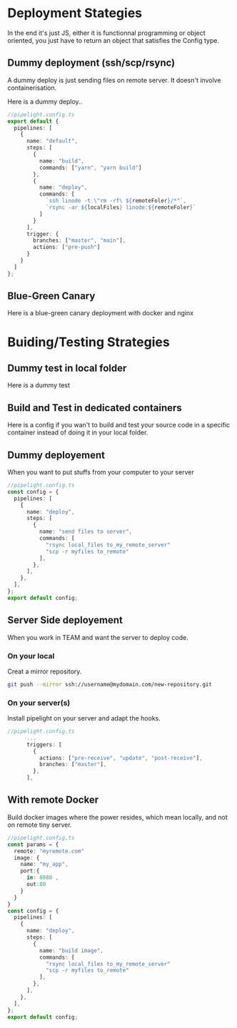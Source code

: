 # Deployment Stategies

In the end it's just JS, either it is functionnal programming or object oriented,
you just have to return an object that satisfies the Config type.

## Dummy deployment (ssh/scp/rsync)

A dummy deploy is just sending files on remote server. It doesn't involve containerisation.

Here is a dummy deploy..

```ts
//pipelight.config.ts
export default {
  pipelines: [
    {
      name: "default",
      steps: [
        {
          name: "build",
          commands: ["yarn", "yarn build"]
        },
        {
          name: "deploy",
          commands: [
            `ssh linode -t \"rm -rf\ ${remoteFoler}/*"`,
            `rsync -ar ${localFiles} linode:${remoteFoler}`
          ]
        }
      ],
      trigger: {
        branches: ["master", "main"],
        actions: ["pre-push"]
      }
    }
  ]
};
```

## Blue-Green Canary

Here is a blue-green canary deployment with docker and nginx

# Buiding/Testing Strategies

## Dummy test in local folder

Here is a dummy test

## Build and Test in dedicated containers

Here is a config if you wan't to build and test your source code in a specific container
instead of doing it in your local folder.

## Dummy deployement

When you want to put stuffs from your computer to your server

```ts
//pipelight.config.ts
const config = {
  pipelines: [
    {
      name: "deploy",
      steps: [
        {
          name: "send files to server",
          commands: [
            "rsync local_files to_my_remote_server"
            "scp -r myfiles to_remote"
          ],
        },
      ],
    },
  ],
};
export default config;
```

## Server Side deployement

When you work in TEAM and want the server to deploy code.

### On your local

Creat a mirror repository.

```sh
git push --mirror ssh://username@mydomain.com/new-repository.git
```

### On your server(s)

Install pipelight on your server and adapt the hooks.

```ts
//pipelight.config.ts
      ...
      triggers: [
        {
          actions: ["pre-receive", "update", "post-receive"],
          branches: ["master"],
        },
      ],
```

## With remote Docker

Build docker images where the power resides, which mean locally, and not on remote tiny server.

```ts
//pipelight.config.ts
const params = {
  remote: "myremote.com"
  image: {
    name: "my_app",
    port:{
      in: 8080 ,
      out:80
    }
  }
}
const config = {
  pipelines: [
    {
      name: "deploy",
      steps: [
        {
          name: "build image",
          commands: [
            "rsync local_files to_my_remote_server"
            "scp -r myfiles to_remote"
          ],
        },
      ],
    },
  ],
};
export default config;
```
